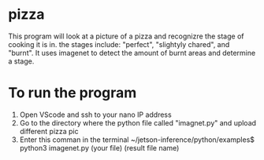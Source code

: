 # pizza
This program will look at a picture of a pizza and recognizre the stage of cooking it is in. the stages include: "perfect", "slightyly chared", and "burnt". 
It uses imagenet to detect the amount of burnt areas and determine a stage. 

# To run the program
1. Open VScode and ssh to your nano IP address
2. Go to the directory where the python file called "imagnet.py" and upload different pizza pic
3. Enter this comman in the terminal 
~/jetson-inference/python/examples$ python3 imagenet.py (your file) (result file name)
